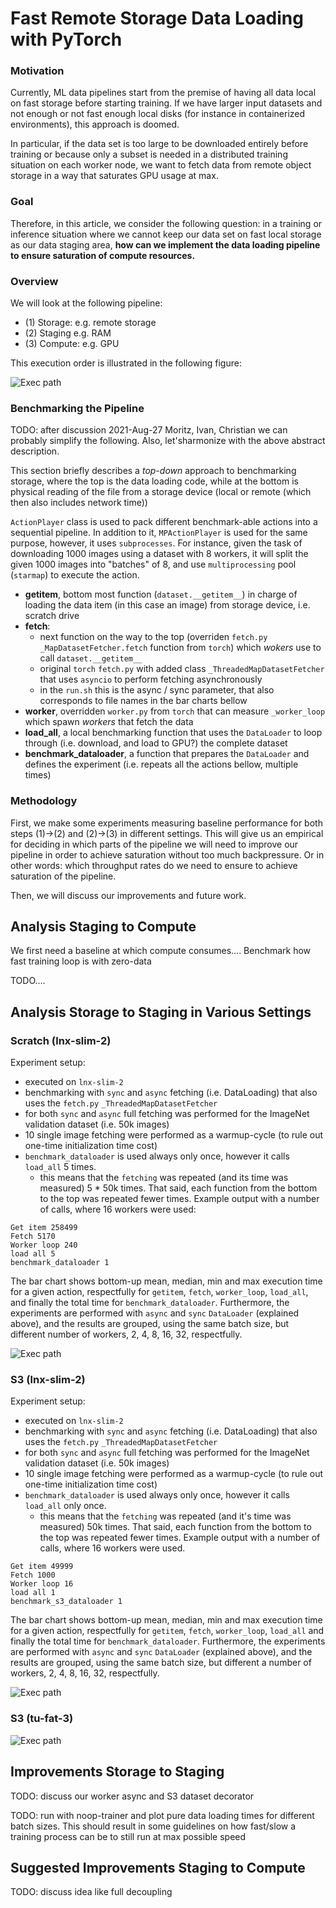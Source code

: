 # Fast Remote Storage Data Loading with PyTorch

### Motivation
Currently, ML data pipelines start from the premise of having all data local on fast storage before starting training. If we have larger input datasets and not enough or not fast enough local disks (for instance in containerized environments), this approach is doomed.

In particular, if the data set is too large to be downloaded entirely before training or because only a subset is needed in a distributed training situation on each worker node, we want to fetch data from remote object storage in a way that saturates GPU usage at max.

### Goal
Therefore, in this article, we consider the following question:
in a training or inference situation where we cannot keep our data set on fast local storage as our data staging area, **how can we implement the data loading
pipeline to ensure saturation of compute resources.**


### Overview
We will look at the following pipeline:

* (1) Storage: e.g. remote storage
* (2) Staging e.g. RAM
* (3) Compute: e.g. GPU

This execution order is illustrated in the following figure:

![Exec path](docs/exec-path.png)

### Benchmarking the Pipeline

TODO: after discussion 2021-Aug-27 Moritz, Ivan, Christian we can probably simplify the following. Also, let'sharmonize with the above abstract description.

This section briefly describes a _top-down_ approach to benchmarking storage, where the top is the data loading code, while at the bottom is physical reading of
the file from a storage device (local or remote (which then also includes network time))

`ActionPlayer` class is used to pack different benchmark-able actions into a sequential pipeline. In addition to it,
`MPActionPlayer` is used for the same purpose, however, it uses `subprocesses`. For instance, given the task of downloading 1000 images using a dataset with 8
workers, it will split the given 1000 images into "batches" of 8, and use `multiprocessing` pool (`starmap`) to execute the action.

- **getitem**, bottom most function (`dataset.__getitem__`) in charge of loading the data item (in this case an image) from storage device, i.e. scratch drive
- **fetch**:
    - next function on the way to the top (overriden `fetch.py` `_MapDatasetFetcher.fetch` function from `torch`) which _wokers_ use to
      call `dataset.__getitem__`
    - original `torch` `fetch.py` with added class `_ThreadedMapDatasetFetcher` that uses `asyncio` to perform fetching asynchronously
    - in the `run.sh` this is the async / sync parameter, that also corresponds to file names in the bar charts bellow
- **worker**, overridden `worker.py` from `torch` that can measure `_worker_loop` which spawn _workers_ that fetch the data
- **load_all**, a local benchmarking function that uses the `DataLoader` to loop through (i.e. download, and load to GPU?) the complete dataset
- **benchmark_dataloader**, a function that prepares the `DataLoader` and defines the experiment (i.e. repeats all the actions bellow, multiple times)

### Methodology

First, we make some experiments measuring baseline performance for both steps (1)->(2) and (2)->(3) in different settings. This will give us an empirical for
deciding in which parts of the pipeline we will need to improve our pipeline in order to achieve saturation without too much backpressure. Or in other words: which throughput rates do we need to ensure to achieve saturation of the pipeline.

Then, we will discuss our improvements and future work.

## Analysis Staging to Compute

We first need a baseline at which compute consumes.... Benchmark how fast training loop is with zero-data

TODO....

## Analysis Storage to Staging in Various Settings

### Scratch (lnx-slim-2)

Experiment setup:

- executed on `lnx-slim-2`
- benchmarking with `sync` and `async` fetching (i.e. DataLoading) that also uses the `fetch.py` `_ThreadedMapDatasetFetcher`
- for both `sync` and `async` full fetching was performed for the ImageNet validation dataset (i.e. 50k images)
- 10 single image fetching were performed as a warmup-cycle (to rule out one-time initialization time cost)
- `benchmark_dataloader` is used always only once, however it calls `load_all` 5 times.
    - this means that the `fetching` was repeated (and its time was measured) 5 * 50k times. That said, each function from the bottom to the top was repeated
      fewer times. Example output with a number of calls, where 16 workers were used:

 ```buildoutcfg
Get item 258499
Fetch 5170
Worker loop 240
load all 5
benchmark_dataloader 1
```

The bar chart shows bottom-up mean, median, min and max execution time for a given action, respectfully for `getitem`, `fetch`, `worker_loop`, `load_all`, and
finally the total time for `benchmark_dataloader`. Furthermore, the experiments are performed with `async` and `sync` `DataLoader` (explained above), and the
results are grouped, using the same batch size, but different number of workers, 2, 4, 8, 16, 32, respectfully.

![Exec path](docs/storage-scratch.png)

### S3 (lnx-slim-2)

Experiment setup:

- executed on `lnx-slim-2`
- benchmarking with `sync` and `async` fetching (i.e. DataLoading) that also uses the `fetch.py` `_ThreadedMapDatasetFetcher`
- for both `sync` and `async` full fetching was performed for the ImageNet validation dataset (i.e. 50k images)
- 10 single image fetching were performed as a warmup-cycle (to rule out one-time initialization time cost)
- `benchmark_dataloader` is used always only once, however it calls `load_all` only once.
    - this means that the `fetching` was repeated (and it's time was measured) 50k times. That said, each function from the bottom to the top was repeated fewer
      times. Example output with a number of calls, where 16 workers were used.

 ```buildoutcfg
Get item 49999
Fetch 1000
Worker loop 16
load all 1
benchmark_s3_dataloader 1
```

The bar chart shows bottom-up mean, median, min and max execution time for a given action, respectfully for `getitem`, `fetch`, `worker_loop`, `load_all` and
finally the total time for `benchmark_dataloader`. Furthermore, the experiments are performed with `async` and `sync` `DataLoader` (explained above), and the
results are grouped, using the same batch size, but different a number of workers, 2, 4, 8, 16, 32, respectfully.

![Exec path](docs/storage-s3.png)

### S3 (tu-fat-3)

![Exec path](docs/storage-s3-tu-fat3.png)

## Improvements Storage to Staging

TODO: discuss our worker async and S3 dataset decorator

TODO: run with noop-trainer and plot pure data loading times for different batch sizes. This should result in some guidelines on how fast/slow a training process can be to still run at max possible speed

## Suggested Improvements Staging to Compute

TODO: discuss idea like full decoupling
